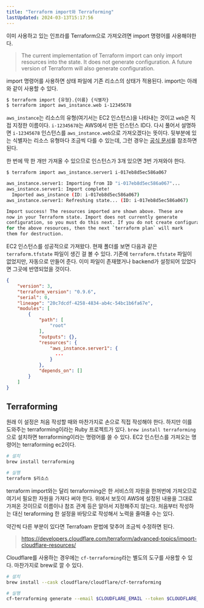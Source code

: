 ```yaml
---
title: "Terraform import와 Terraforming"
lastUpdated: 2024-03-13T15:17:56
---
```


이미 사용하고 있는 인프라를 Terraform으로 가져오려면 import 명령어를 사용해야한다.

> The current implementation of Terraform import can only import resources into the state. It does not generate configuration. A future version of Terraform will also generate configuration.

import 명령어를 사용하면 상태 파일에 기존 리소스의 상태가 적용된다. import는 아래와 같이 사용할 수 있다.

```bash
$ terraform import {유형}.{이름} {식별자}
$ terraform import aws_instance.web i-12345678
```

`aws_instance`는 리소스의 유형(여기서는 EC2 인스턴스)을 나타내는 것이고 `web`은 직접 지정한 이름이다. `i-12345678`는 AWS에서 만든 인스턴스 ID다. 다시 풀어서 설명하면 `i-12345678` 인스턴스를 `aws_instance.web`으로 가져오겠다는 뜻이다. 뒷부분에 있는 식별자는 리소스 유형마다 조금씩 다를 수 있는데, 그런 경우는 [공식 문서](https://www.terraform.io/docs/providers/aws/r/instance.html#import)를 참조하면 된다.


한 번에 딱 한 개만 가져올 수 있으므로 인스턴스가 3개 있으면 3번 가져와야 한다.

```bash
$ terraform import aws_instance.server1 i-017eb8d5ec586a067

aws_instance.server1: Importing from ID "i-017eb8d5ec586a067"...
aws_instance.server1: Import complete!
  Imported aws_instance (ID: i-017eb8d5ec586a067)
aws_instance.server1: Refreshing state... (ID: i-017eb8d5ec586a067)

Import success! The resources imported are shown above. These are
now in your Terraform state. Import does not currently generate
configuration, so you must do this next. If you do not create configuration
for the above resources, then the next `terraform plan` will mark
them for destruction.
```

EC2 인스턴스를 성공적으로 가져왔다. 현재 폴더를 보면 다음과 같은 `terraform.tfstate` 파일이 생긴 걸 볼 수 있다. 기존에 `terraform.tfstate` 파일이 없었지만, 자동으로 만들어 준다. 이미 파일이 존재했거나 backend가 설정되어 있었다면 그곳에 반영되었을 것이다.

```json
{
    "version": 3,
    "terraform_version": "0.9.6",
    "serial": 0,
    "lineage": "20c7dcdf-4258-4834-ab4c-54bc1b6fa67e",
    "modules": [
        {
            "path": [
                "root"
            ],
            "outputs": {},
            "resources": {
                "aws_instance.server1": {
                  ...
                }
            },
            "depends_on": []
        }
    ]
}
```

## Terraforming

원래 이 설정은 처음 작성할 때와 마찬가지로 손으로 직접 작성해야 한다. 하지만 이를 도와주는 terraforming이라는 Ruby 프로젝트가 있다. `brew install terraforming`으로 설치하면 terraforming이라는 명령어를 쓸 수 있다. EC2 인스턴스를 가져오는 명령어는 terraforming ec2이다.

```bash
# 설치
brew install terraforming

# 실행
terraform $리소스
```

terraform import와는 달리 terraforming은 한 서비스의 자원을 한꺼번에 가져오므로 여기서 필요한 자원을 가져다 써야 한다. 위에서 보듯이 AWS에 설정된 내용을 그대로 가져온 것이므로 이름이나 참조 관계 등은 알아서 지정해주지 않는다. 처음부터 작성하는 대신 teraforming 한 설정을 바탕으로 작성해서 노력을 줄여줄 수는 있다.

약간씩 다른 부분이 있다면 Terrafoam 문법에 맞추어 조금씩 수정하면 된다.

> https://developers.cloudflare.com/terraform/advanced-topics/import-cloudflare-resources/

Cloudflare를 사용하는 경우에는 `cf-terraforming`라는 별도의 도구를 사용할 수 있다. 마찬가지로 brew로 깔 수 있다. 

```bash
# 설치
brew install --cask cloudflare/cloudflare/cf-terraforming

# 실행
cf-terraforming generate --email $CLOUDFLARE_EMAIL --token $CLOUDFLARE_API_TOKEN --resource-type $리소스 > importing-example.tf
```